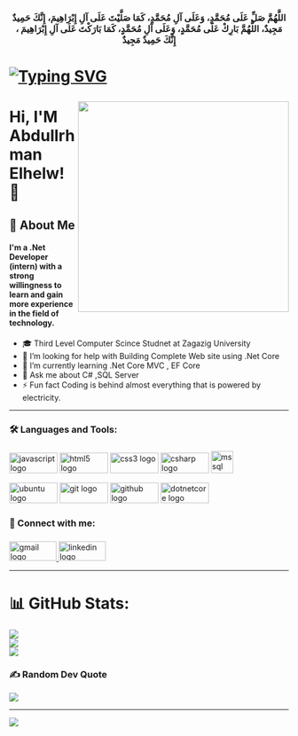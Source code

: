 
<h3 align="center" font="amiri" >  اللَّهُمَّ صَلِّ عَلَى مُحَمَّدٍ، وَعَلَى آلِ مُحَمَّدٍ، كَمَا صَلَّيْتَ عَلَى آلِ إِبْرَاهِيمَ، إِنَّكَ حَمِيدٌ مَجِيدٌ، اللَّهُمَّ بَارِكْ عَلَى مُحَمَّدٍ، وَعَلَى آلِ مُحَمَّدٍ، كَمَا بَارَكْتَ عَلَى آلِ إِبْرَاهِيمَ ، إِنَّكَ حَمِيدٌ مَجِيدٌ <h1> 

[![Typing SVG](https://readme-typing-svg.herokuapp.com?font=M+PLUS+1+Code&size=25&duration=4000&pause=200&color=C4FFD5&background=1C0FFF00&center=true&width=435&height=80&lines=Backend+Web+Developer+;Using+.Net+Core+;Always+Be+Inventive+)](https://git.io/typing-svg)

<img align="right" height="380" src="https://media3.giphy.com/media/VTtANKl0beDFQRLDTh/giphy.gif?cid=ecf05e47o1i5u2qtkhppb9kzgu36t94ccrpv648azbx4kvw3&ep=v1_gifs_search&rid=giphy.gif&ct=g"  />



# Hi, I'M Abdullrhman Elhelw! 👋


## 🚀 About Me
<h4>I'm a .Net Developer (intern)
with a strong willingness to learn and gain more experience in the field of technology.
</h4>

- 🎓 Third Level Computer Scince Studnet at Zagazig University
- 🤝 I’m looking for help with Building Complete Web site using .Net Core
- 🌱 I’m currently learning .Net Core MVC , EF Core
- 💬 Ask me about C# ,SQL Server
- ⚡ Fun fact Coding is behind almost everything that is powered by electricity.
  
 <hr/>




<h3 align="left">🛠 Languages and Tools:</h3>

###

<div align="left">
  <img src="https://cdn.jsdelivr.net/gh/devicons/devicon/icons/javascript/javascript-original.svg" height="37" width="87" alt="javascript logo"  />
  <img src="https://cdn.jsdelivr.net/gh/devicons/devicon/icons/html5/html5-original.svg" height="37" width="87" alt="html5 logo"  />
  <img src="https://cdn.jsdelivr.net/gh/devicons/devicon/icons/css3/css3-original.svg" height="37" width="87" alt="css3 logo"  />
  <img src="https://cdn.jsdelivr.net/gh/devicons/devicon/icons/csharp/csharp-original.svg" height="37" width="87" alt="csharp logo"  />
  <img src="https://www.svgrepo.com/show/303229/microsoft-sql-server-logo.svg" alt="mssql" width="40" height="40"/> </a> </p> 
  <img src="https://cdn.jsdelivr.net/gh/devicons/devicon/icons/ubuntu/ubuntu-plain.svg" height="37" width="87" alt="ubuntu logo"  />
  <img src="https://cdn.jsdelivr.net/gh/devicons/devicon/icons/git/git-original.svg" height="37" width="87" alt="git logo"  />
  <img src="https://cdn.jsdelivr.net/gh/devicons/devicon/icons/github/github-original.svg" height="37" width="87" alt="github logo"  />
  <img src="https://cdn.jsdelivr.net/gh/devicons/devicon/icons/dotnetcore/dotnetcore-original.svg" height="37" width="87" alt="dotnetcore logo"  />
</div>

###

<h3 align="left"> 🔗 Connect with me:</h3>

###

 
<div align="left">
  <a href="mailto:elhelw258@gmail.com" target="_blank">
  <img src="https://raw.githubusercontent.com/maurodesouza/profile-readme-generator/master/src/assets/icons/social/gmail/default.svg" width="85" height="35" alt="gmail logo"  />
  </a>
  
  <a href="https://www.linkedin.com/in/abdullrhman-elhelw-b325a8200/" target="_blank">
  
  <img src="https://raw.githubusercontent.com/maurodesouza/profile-readme-generator/master/src/assets/icons/social/linkedin/default.svg" width="85" height="35" alt="linkedin logo"  />
  
  </a>
 
</div>

 <hr/>


# 📊 GitHub Stats:
![](https://github-readme-stats.vercel.app/api?username=AbdullrhmanElhelw&theme=tokyonight&hide_border=true&include_all_commits=false&count_private=false)<br/>
![](https://github-readme-streak-stats.herokuapp.com/?user=AbdullrhmanElhelw&theme=tokyonight&hide_border=true)<br/>
![](https://github-readme-stats.vercel.app/api/top-langs/?username=AbdullrhmanElhelw&theme=tokyonight&hide_border=true&include_all_commits=false&count_private=false&layout=compact)

### ✍️ Random Dev Quote
![](https://quotes-github-readme.vercel.app/api?type=horizontal&theme=tokyonight)

---
[![](https://visitcount.itsvg.in/api?id=AbdullrhmanElhelw&icon=2&color=1)](https://visitcount.itsvg.in)



